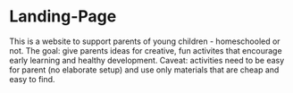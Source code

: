 # Landing-Page

This is a website to support parents of young children - homeschooled or not. The goal: give parents ideas for creative, fun activites that encourage early learning and healthy development. Caveat: activities need to be easy for parent (no elaborate setup) and use only materials that are cheap and easy to find.